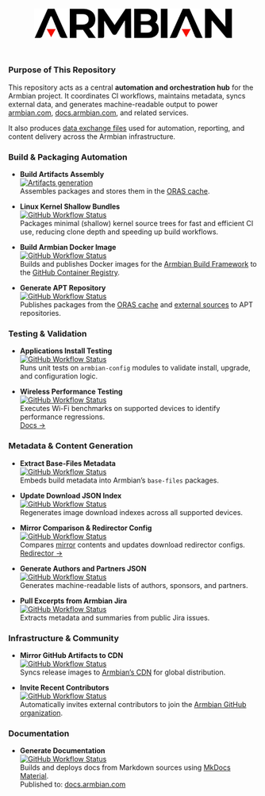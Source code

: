<h2 align="center">
  <a href=#><img src="https://raw.githubusercontent.com/armbian/.github/master/profile/logosmall.png" alt="Armbian logo"></a>
  <br><br>
</h2>

### Purpose of This Repository

This repository acts as a central **automation and orchestration hub** for the Armbian project. It coordinates CI workflows, maintains metadata, syncs external data, and generates machine-readable output to power [armbian.com](https://www.armbian.com), [docs.armbian.com](https://docs.armbian.com), and related services.

It also produces [data exchange files](https://github.armbian.com/) used for automation, reporting, and content delivery across the Armbian infrastructure.

### Build & Packaging Automation

- **Build Artifacts Assembly**  
  <a href=https://github.com/armbian/os/actions/workflows/complete-artifact-matrix-all.yml><img alt="Artifacts generation" src="https://img.shields.io/github/actions/workflow/status/armbian/os/complete-artifact-matrix-all.yml?logo=githubactions&label=Status&style=for-the-badge&branch=main&logoColor=white"></a>  
  Assembles packages and stores them in the [ORAS cache](https://github.com/orgs/armbian/packages).

- **Linux Kernel Shallow Bundles**  
  <a href=https://github.com/armbian/shallow/actions/workflows/git-trees-oras.yml><img alt="GitHub Workflow Status" src="https://img.shields.io/github/actions/workflow/status/armbian/shallow/git-trees-oras.yml?logo=linux&label=Status&style=for-the-badge&branch=main&logoColor=white"></a>
  <br>Packages minimal (shallow) kernel source trees for fast and efficient CI use, reducing clone depth and speeding up build workflows.
  
- **Build Armbian Docker Image**  
  <a href=https://github.com/armbian/docker-armbian-build/actions/workflows/update_docker.yml><img alt="GitHub Workflow Status" src="https://img.shields.io/github/actions/workflow/status/armbian/docker-armbian-build/update_docker.yml?logo=githubactions&label=Status&style=for-the-badge&branch=main&logoColor=white"></a>  
  Builds and publishes Docker images for the [Armbian Build Framework](https://github.com/armbian/build) to the [GitHub Container Registry](https://github.com/orgs/armbian/packages).

- **Generate APT Repository**  
  <a href=https://github.com/armbian/os/actions/workflows/repository-update.yml><img alt="GitHub Workflow Status" src="https://img.shields.io/github/actions/workflow/status/armbian/os/repository-update.yml?logo=githubactions&label=Status&style=for-the-badge&branch=main&logoColor=white"></a>  
  Publishes packages from the [ORAS cache](https://github.com/orgs/armbian/packages) and [external sources](https://github.com/armbian/os/tree/main/external) to APT repositories.

### Testing & Validation

- **Applications Install Testing**  
  <a href=https://github.com/armbian/configng/actions/workflows/unit-tests.yml><img alt="GitHub Workflow Status" src="https://img.shields.io/github/actions/workflow/status/armbian/configng/unit-tests.yml?logo=githubactions&label=Status&style=for-the-badge&branch=main&logoColor=white"></a>  
  Runs unit tests on `armbian-config` modules to validate install, upgrade, and configuration logic.

- **Wireless Performance Testing**  
  <a href=https://github.com/armbian/armbian.github.io/actions/workflows/wireless-performance-autotest.yml><img alt="GitHub Workflow Status" src="https://img.shields.io/github/actions/workflow/status/armbian/armbian.github.io/wireless-performance-autotest.yml?logo=githubactions&label=Status&style=for-the-badge&branch=main&logoColor=white"></a>  
  Executes Wi-Fi benchmarks on supported devices to identify performance regressions.  
  [Docs →](https://docs.armbian.com/WifiPerformance/)

### Metadata & Content Generation

- **Extract Base-Files Metadata**  
  <a href=https://github.com/armbian/armbian.github.io/actions/workflows/generate-base-files-info-json.yml><img alt="GitHub Workflow Status" src="https://img.shields.io/github/actions/workflow/status/armbian/armbian.github.io/generate-base-files-info-json.yml?logo=githubactions&label=Status&style=for-the-badge&branch=main&logoColor=white"></a>  
  Embeds build metadata into Armbian’s `base-files` packages.

- **Update Download JSON Index**  
  <a href=https://github.com/armbian/armbian.github.io/actions/workflows/generate-web-index.yml><img alt="GitHub Workflow Status" src="https://img.shields.io/github/actions/workflow/status/armbian/armbian.github.io/generate-web-index.yml?logo=githubactions&label=Status&style=for-the-badge&branch=main&logoColor=white"></a>  
  Regenerates image download indexes across all supported devices.

- **Mirror Comparison & Redirector Config**  
  <a href=https://github.com/armbian/armbian.github.io/actions/workflows/generate-redirector-config.yml><img alt="GitHub Workflow Status" src="https://img.shields.io/github/actions/workflow/status/armbian/armbian.github.io/generate-redirector-config.yml?logo=githubactions&label=Status&style=for-the-badge&branch=main&logoColor=white"></a>  
  Compares [mirror](https://docs.armbian.com/Mirrors/) contents and updates download redirector configs.  
  [Redirector →](https://github.com/armbian/armbian-router)

- **Generate Authors and Partners JSON**  
  <a href=https://github.com/armbian/armbian.github.io/actions/workflows/generate-partners-json.yml><img alt="GitHub Workflow Status" src="https://img.shields.io/github/actions/workflow/status/armbian/armbian.github.io/generate-partners-json.yml?logo=githubactions&label=Status&style=for-the-badge&branch=main&logoColor=white"></a>  
  Generates machine-readable lists of authors, sponsors, and partners.

- **Pull Excerpts from Armbian Jira**  
  <a href=https://github.com/armbian/armbian.github.io/actions/workflows/generate-jira-excerpt.yml><img alt="GitHub Workflow Status" src="https://img.shields.io/github/actions/workflow/status/armbian/armbian.github.io/generate-jira-excerpt.yml?logo=githubactions&label=Status&style=for-the-badge&branch=main&logoColor=white"></a>  
  Extracts metadata and summaries from public Jira issues.

### Infrastructure & Community

- **Mirror GitHub Artifacts to CDN**  
  <a href=https://github.com/armbian/armbian.github.io/actions/workflows/mirror.yml><img alt="GitHub Workflow Status" src="https://img.shields.io/github/actions/workflow/status/armbian/armbian.github.io/mirror.yml?logo=githubactions&label=Status&style=for-the-badge&branch=main&logoColor=white"></a>  
  Syncs release images to [Armbian’s CDN](http://cache.armbian.com/) for global distribution.

- **Invite Recent Contributors**  
  <a href=https://github.com/armbian/armbian.github.io/actions/workflows/invite-contributors.yml><img alt="GitHub Workflow Status" src="https://img.shields.io/github/actions/workflow/status/armbian/armbian.github.io/invite-contributors.yml?logo=githubactions&label=Status&style=for-the-badge&branch=main&logoColor=white"></a>  
  Automatically invites external contributors to join the [Armbian GitHub organization](https://github.com/orgs/armbian/people).

### Documentation

- **Generate Documentation**  
  <a href=https://github.com/armbian/documentation/actions/workflows/release.yaml><img alt="GitHub Workflow Status" src="https://img.shields.io/github/actions/workflow/status/armbian/documentation/release.yaml?logo=githubactions&label=Status&style=for-the-badge&branch=main&logoColor=white"></a>  
  Builds and deploys docs from Markdown sources using [MkDocs Material](https://squidfunk.github.io/mkdocs-material/).  
  Published to: [docs.armbian.com](https://docs.armbian.com)

